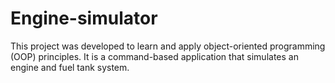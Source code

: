 # Engine-simulator
This project was developed to learn and apply object-oriented programming (OOP) principles. It is a command-based application that simulates an engine and fuel tank system.
